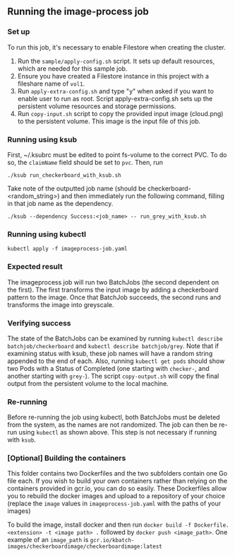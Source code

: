 ## Running the image-process job

### Set up

To run this job, it's necessary to enable Filestore when creating the cluster.
1. Run the `sample/apply-config.sh` script. It sets up default resources, which are needed for this sample job.
2. Ensure you have created a Filestore instance in this project with a fileshare
name of `vol1`.
2. Run `apply-extra-config.sh` and type "y" when asked if you want to enable user to run as root.
Script apply-extra-config.sh sets up the persistent volume resources and storage permissions.
3. Run `copy-input.sh` script to copy the provided input image (cloud.png) to the persistent
volume. This image is the input file of this job.

### Running using ksub

First, ~/.ksubrc must be edited to point fs-volume to the correct PVC. To do so, the `claimName` field should
be set to `pvc`. Then, run

`./ksub run_checkerboard_with_ksub.sh`

Take note of the outputted job name (should be checkerboard-<random_string>) and then immediately run the
following command, filling in that job name as the dependency.

`./ksub --dependency Success:<job_name> -- run_grey_with_ksub.sh`

### Running using kubectl

`kubectl apply -f imageprocess-job.yaml`

### Expected result

The imageprocess job will run two BatchJobs (the second dependent on the first). The first transforms the
input image by adding a checkerboard pattern to the image. Once that BatchJob succeeds, the second runs
and transforms the image into greyscale.

### Verifying success

The state of the BatchJobs can be examined by running `kubectl describe batchjob/checkerboard` and `kubectl describe batchjob/grey`.
Note that if examining status with ksub, these job names will have a random string appended to the end of each.
Also, running `kubectl get pods` should show two Pods with a Status of Completed (one starting with `checker-`, and
another starting with `grey-`). The script `copy-output.sh` will copy the final output from the persistent volume
to the local machine.

### Re-running

Before re-running the job using kubectl, both BatchJobs must be deleted from the system, as the names are not randomized.
The job can then be re-run using `kubectl` as shown above.
This step is not necessary if running with `ksub`.

### [Optional] Building the containers

This folder contains two Dockerfiles and the two subfolders contain one Go file each. If you wish to build your own containers rather than
relying on the containers provided in gcr.io, you can do so easily. These Dockerfiles allow you to rebuild the docker images and upload to
a repository of your choice (replace the `image` values in `imageprocess-job.yaml` with the paths of your images)

To build the image, install docker and then run `docker build -f Dockerfile.<extension> -t <image path> .` followed by
`docker push <image_path>`. One example of an `image_path` is `gcr.io/kbatch-images/checkerboardimage/checkerboardimage:latest`
